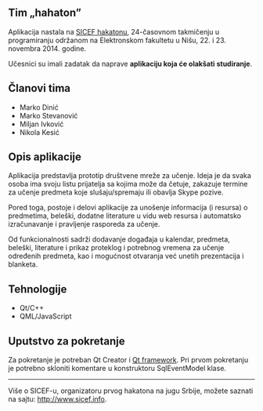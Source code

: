 ## Tim „hahaton”

Aplikacija nastala na [SICEF hakatonu](http://sicef.info/hakaton/), 24-časovnom takmičenju u programiranju održanom na Elektronskom fakultetu u Nišu, 22. i 23. novembra 2014. godine. 

Učesnici su imali zadatak da naprave **aplikaciju koja će olakšati studiranje**.


## Članovi tima
* Marko Dinić
* Marko Stevanović
* Miljan Ivković
* Nikola Kesić


## Opis aplikacije
Aplikacija predstavlja prototip društvene mreže za učenje. Ideja je da svaka osoba ima svoju listu prijatelja sa kojima može da četuje,  zakazuje termine za učenje predmeta koje slušaju/spremaju ili obavlja Skype pozive. 

Pored toga, postoje i delovi aplikacije za unošenje informacija (i resursa) o predmetima, beleški, dodatne literature u vidu web resursa i automatsko izračunavanje i pravljenje rasporeda za učenje.

Od funkcionalnosti sadrži dodavanje događaja u kalendar, predmeta, beleški, literature i prikaz proteklog i potrebnog vremena za učenje određenih predmeta, kao i mogućnost otvaranja već unetih prezentacija i blanketa.


## Tehnologije
* Qt/C++
* QML/JavaScript


## Uputstvo za pokretanje
Za pokretanje je potreban Qt Creator i [Qt framework](http://qt-project.org/). Pri prvom pokretanju je potrebno skloniti komentare u konstruktoru SqlEventModel klase.


----------
Više o SICEF-u, organizatoru prvog hakatona na jugu Srbije, možete saznati na sajtu: http://www.sicef.info. 